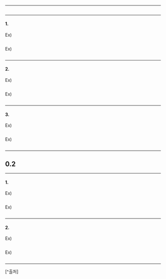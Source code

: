# 

---
## 

---
#### 1. 

Ex)   
```bash

```

Ex)   
```bash

```

---
#### 2. 

Ex)   
```bash

```

Ex)   
```bash

```

---
#### 3. 

Ex)   
```bash

```

Ex)   
```bash

```

---
## 0.2 

---
#### 1. 

Ex)   
```bash

```

Ex)   
```bash

```

---
#### 2. 

Ex)   
```zsh

```

Ex)   
```zsh

```

---
 [^출처]
